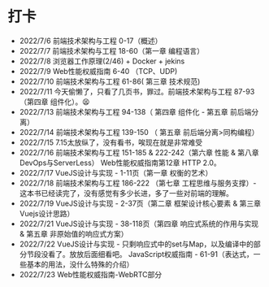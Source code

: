 # 打卡

- 2022/7/6
  前端技术架构与工程 0-17（概述）
- 2022/7/7 
  前端技术架构与工程 18-60（第一章 编程语言）
- 2022/7/8 
  浏览器工作原理(2/46) + Docker + jekins
- 2022/7/9 
  Web性能权威指南 6-40 （TCP、UDP)
- 2022/7/10 
  前端技术架构与工程 61-86( 第三章 技术规范)
- 2022/7/11 
  今天偷懒了，只看了几页书，罪过。前端技术架构与工程 87-93（第四章 组件化）。:tired_face: 
- 2022/7/13 
  前端技术架构与工程 94-138（ 第四章 组件化 - 第五章 前后端分离）
- 2022/7/14 
  前端技术架构与工程 139-150 （ 第五章 前后端分离>同构编程）
- 2022/7/15 
  7.15太放纵了，没有看书，唉现在就是非常难受
- 2022/7/16 
  前端技术架构与工程 151-185 & 222-242（第六章 性能 & 第八章 DevOps与ServerLess）
  Web性能权威指南第12章 HTTP 2.0。
- 2022/7/17
  VueJS设计与实现 - 1-11页（第一章 权衡的艺术）
- 2022/7/18
  前端技术架构与工程 186-222 （第七章 工程思维与服务支撑）- 这本书已经读完了，没有感觉有多少长进，多了一些对前端的理解。
- 2022/7/19
  VueJS设计与实现 - 2-37页（第二章 框架设计核心要素 & 第三章 Vuejs设计思路）
- 2022/7/21
  VueJS设计与实现 - 38-118页（第四章 响应式系统的作用与实现 & 第五章 非原始值的响应式方案）
- 2022/7/22
  VueJS设计与实现 - 只剩响应式中的set与Map，以及编译中的部分节段没看了。放放后面细看吧。
  JavaScript权威指南 - 61-91（表达式，一些基本的用法，没什么特殊的介绍）
- 2022/7/23
  Web性能权威指南-WebRTC部分